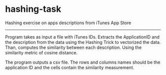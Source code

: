 # hashing-task
Hashing exercise on apps descriptions from iTunes App Store
___
Program takes as input a file with iTunes IDs.
Extracts the ApplicationID and the description from the data using the Hashing Trick to vectorized the data. Than, computes the similarity between each description. Using the similarity metric of cosine distance. 

The program outputs a csv file. The rows and columns names should be the application ID and the cells contain the similarity measurement.
